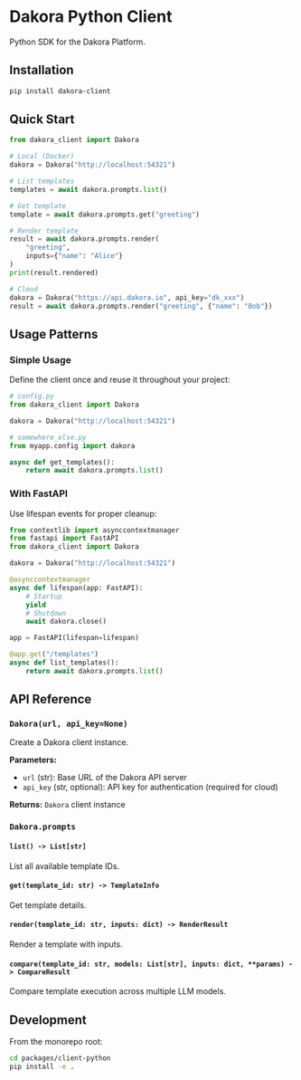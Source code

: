 # Dakora Python Client

Python SDK for the Dakora Platform.

## Installation

```bash
pip install dakora-client
```

## Quick Start

```python
from dakora_client import Dakora

# Local (Docker)
dakora = Dakora("http://localhost:54321")

# List templates
templates = await dakora.prompts.list()

# Get template
template = await dakora.prompts.get("greeting")

# Render template
result = await dakora.prompts.render(
    "greeting",
    inputs={"name": "Alice"}
)
print(result.rendered)

# Cloud
dakora = Dakora("https://api.dakora.io", api_key="dk_xxx")
result = await dakora.prompts.render("greeting", {"name": "Bob"})
```

## Usage Patterns

### Simple Usage

Define the client once and reuse it throughout your project:

```python
# config.py
from dakora_client import Dakora

dakora = Dakora("http://localhost:54321")
```

```python
# somewhere_else.py
from myapp.config import dakora

async def get_templates():
    return await dakora.prompts.list()
```

### With FastAPI

Use lifespan events for proper cleanup:

```python
from contextlib import asynccontextmanager
from fastapi import FastAPI
from dakora_client import Dakora

dakora = Dakora("http://localhost:54321")

@asynccontextmanager
async def lifespan(app: FastAPI):
    # Startup
    yield
    # Shutdown
    await dakora.close()

app = FastAPI(lifespan=lifespan)

@app.get("/templates")
async def list_templates():
    return await dakora.prompts.list()
```

## API Reference

### `Dakora(url, api_key=None)`

Create a Dakora client instance.

**Parameters:**
- `url` (str): Base URL of the Dakora API server
- `api_key` (str, optional): API key for authentication (required for cloud)

**Returns:** `Dakora` client instance

### `Dakora.prompts`

#### `list() -> List[str]`

List all available template IDs.

#### `get(template_id: str) -> TemplateInfo`

Get template details.

#### `render(template_id: str, inputs: dict) -> RenderResult`

Render a template with inputs.

#### `compare(template_id: str, models: List[str], inputs: dict, **params) -> CompareResult`

Compare template execution across multiple LLM models.

## Development

From the monorepo root:

```bash
cd packages/client-python
pip install -e .
```